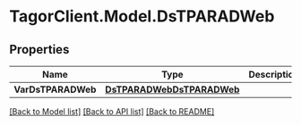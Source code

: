 # TagorClient.Model.DsTPARADWeb

## Properties

Name | Type | Description | Notes
------------ | ------------- | ------------- | -------------
**VarDsTPARADWeb** | [**DsTPARADWebDsTPARADWeb**](DsTPARADWebDsTPARADWeb.md) |  | [optional] 

[[Back to Model list]](../README.md#documentation-for-models) [[Back to API list]](../README.md#documentation-for-api-endpoints) [[Back to README]](../README.md)

